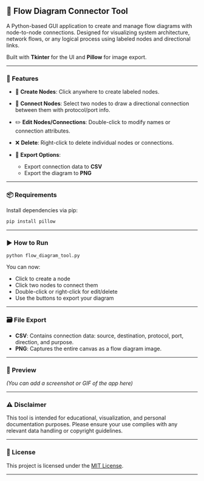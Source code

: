 ## 📘 Flow Diagram Connector Tool

A Python-based GUI application to create and manage flow diagrams with node-to-node connections. Designed for visualizing system architecture, network flows, or any logical process using labeled nodes and directional links.

Built with **Tkinter** for the UI and **Pillow** for image export.

---

### 🚀 Features

* 🧱 **Create Nodes**: Click anywhere to create labeled nodes.
* 🔗 **Connect Nodes**: Select two nodes to draw a directional connection between them with protocol/port info.
* ✏️ **Edit Nodes/Connections**: Double-click to modify names or connection attributes.
* ❌ **Delete**: Right-click to delete individual nodes or connections.
* 💾 **Export Options**:

  * Export connection data to **CSV**
  * Export the diagram to **PNG**

---

### 📦 Requirements

Install dependencies via pip:

```bash
pip install pillow
```

---

### ▶️ How to Run

```bash
python flow_diagram_tool.py
```

You can now:

* Click to create a node
* Click two nodes to connect them
* Double-click or right-click for edit/delete
* Use the buttons to export your diagram

---

### 🗃️ File Export

* **CSV**: Contains connection data: source, destination, protocol, port, direction, and purpose.
* **PNG**: Captures the entire canvas as a flow diagram image.

---

### 📸 Preview

*(You can add a screenshot or GIF of the app here)*

---

### ⚠️ Disclaimer

This tool is intended for educational, visualization, and personal documentation purposes. Please ensure your use complies with any relevant data handling or copyright guidelines.

---

### 📝 License

This project is licensed under the [MIT License](LICENSE).

---
